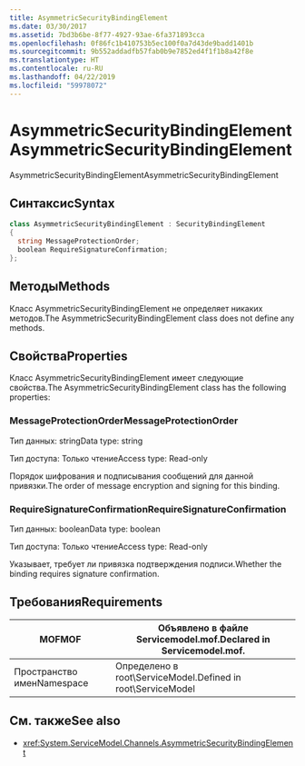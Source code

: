 ```yaml
---
title: AsymmetricSecurityBindingElement
ms.date: 03/30/2017
ms.assetid: 7bd3b6be-8f77-4927-93ae-6fa371893cca
ms.openlocfilehash: 0f86fc1b410753b5ec100f0a7d43de9badd1401b
ms.sourcegitcommit: 9b552addadfb57fab0b9e7852ed4f1f1b8a42f8e
ms.translationtype: HT
ms.contentlocale: ru-RU
ms.lasthandoff: 04/22/2019
ms.locfileid: "59978072"
---
```

# <a name="asymmetricsecuritybindingelement"></a><span data-ttu-id="dc617-102">AsymmetricSecurityBindingElement</span><span class="sxs-lookup"><span data-stu-id="dc617-102">AsymmetricSecurityBindingElement</span></span>
<span data-ttu-id="dc617-103">AsymmetricSecurityBindingElement</span><span class="sxs-lookup"><span data-stu-id="dc617-103">AsymmetricSecurityBindingElement</span></span>  
  
## <a name="syntax"></a><span data-ttu-id="dc617-104">Синтаксис</span><span class="sxs-lookup"><span data-stu-id="dc617-104">Syntax</span></span>  
  
```csharp
class AsymmetricSecurityBindingElement : SecurityBindingElement  
{  
  string MessageProtectionOrder;  
  boolean RequireSignatureConfirmation;  
};  
```  
  
## <a name="methods"></a><span data-ttu-id="dc617-105">Методы</span><span class="sxs-lookup"><span data-stu-id="dc617-105">Methods</span></span>  
 <span data-ttu-id="dc617-106">Класс AsymmetricSecurityBindingElement не определяет никаких методов.</span><span class="sxs-lookup"><span data-stu-id="dc617-106">The AsymmetricSecurityBindingElement class does not define any methods.</span></span>  
  
## <a name="properties"></a><span data-ttu-id="dc617-107">Свойства</span><span class="sxs-lookup"><span data-stu-id="dc617-107">Properties</span></span>  
 <span data-ttu-id="dc617-108">Класс AsymmetricSecurityBindingElement имеет следующие свойства.</span><span class="sxs-lookup"><span data-stu-id="dc617-108">The AsymmetricSecurityBindingElement class has the following properties:</span></span>  
  
### <a name="messageprotectionorder"></a><span data-ttu-id="dc617-109">MessageProtectionOrder</span><span class="sxs-lookup"><span data-stu-id="dc617-109">MessageProtectionOrder</span></span>  
 <span data-ttu-id="dc617-110">Тип данных: string</span><span class="sxs-lookup"><span data-stu-id="dc617-110">Data type: string</span></span>  
  
 <span data-ttu-id="dc617-111">Тип доступа: Только чтение</span><span class="sxs-lookup"><span data-stu-id="dc617-111">Access type: Read-only</span></span>  
  
 <span data-ttu-id="dc617-112">Порядок шифрования и подписывания сообщений для данной привязки.</span><span class="sxs-lookup"><span data-stu-id="dc617-112">The order of message encryption and signing for this binding.</span></span>  
  
### <a name="requiresignatureconfirmation"></a><span data-ttu-id="dc617-113">RequireSignatureConfirmation</span><span class="sxs-lookup"><span data-stu-id="dc617-113">RequireSignatureConfirmation</span></span>  
 <span data-ttu-id="dc617-114">Тип данных: boolean</span><span class="sxs-lookup"><span data-stu-id="dc617-114">Data type: boolean</span></span>  
  
 <span data-ttu-id="dc617-115">Тип доступа: Только чтение</span><span class="sxs-lookup"><span data-stu-id="dc617-115">Access type: Read-only</span></span>  
  
 <span data-ttu-id="dc617-116">Указывает, требует ли привязка подтверждения подписи.</span><span class="sxs-lookup"><span data-stu-id="dc617-116">Whether the binding requires signature confirmation.</span></span>  
  
## <a name="requirements"></a><span data-ttu-id="dc617-117">Требования</span><span class="sxs-lookup"><span data-stu-id="dc617-117">Requirements</span></span>  
  
|<span data-ttu-id="dc617-118">MOF</span><span class="sxs-lookup"><span data-stu-id="dc617-118">MOF</span></span>|<span data-ttu-id="dc617-119">Объявлено в файле Servicemodel.mof.</span><span class="sxs-lookup"><span data-stu-id="dc617-119">Declared in Servicemodel.mof.</span></span>|  
|---------|-----------------------------------|  
|<span data-ttu-id="dc617-120">Пространство имен</span><span class="sxs-lookup"><span data-stu-id="dc617-120">Namespace</span></span>|<span data-ttu-id="dc617-121">Определено в root\ServiceModel.</span><span class="sxs-lookup"><span data-stu-id="dc617-121">Defined in root\ServiceModel</span></span>|  
  
## <a name="see-also"></a><span data-ttu-id="dc617-122">См. также</span><span class="sxs-lookup"><span data-stu-id="dc617-122">See also</span></span>

- <xref:System.ServiceModel.Channels.AsymmetricSecurityBindingElement>
